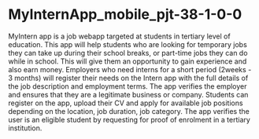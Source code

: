 # MyInternApp_mobile_pjt-38-1-0-0
MyIntern app is a job webapp targeted at students in tertiary level of education. This app will help students who are looking for temporary jobs they can take up during their school breaks, or part-time jobs they can do while in school. This will give them an opportunity to gain experience and also earn money. Employers who need interns for a short period (2weeks - 3 months) will register their needs on the Intern app with the full details of the job description and employment terms. The app verifies the employer and ensures that they are a legitimate business or company. Students can register on the app, upload their CV and apply for available job positions depending on the location, job duration, job category. The app verifies the user is an eligible student by requesting for proof of enrolment in a tertiary institution.
